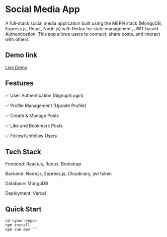  # Social Media App

A full-stack social media application built using the MERN stack (MongoDB, Express.js, React, Node.js) with Redux for state management, JWT based Authentication. This app allows users to connect, share posts, and interact with others.

## Demo link
[Live Demo](https://socialmedia-frontend-mern.vercel.app)

 ## Features

✅ User Authentication (Signup/Login)

✅ Profile Management (Update Profile)

✅ Create & Manage Posts

✅ Like and Bookmark Posts

✅ Follow/Unfollow Users

 ## Tech Stack
Frontend: ReactJs, Redux, Bootstrap

Backend: Node.js, Express.js, Cloudinary, jwt token

Database: MongoDB

Deployment: Vercel

 ## Quick Start

``` git clone https://github.com/sonykikuma/socialmedia-frontend.git
cd <your-repo>
npm install
npm run dev```
